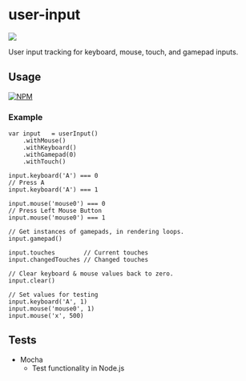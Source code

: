# user-input

![](https://travis-ci.org/apexearth/user-input.svg)

User input tracking for keyboard, mouse, touch, and gamepad inputs.

## Usage

[![NPM](https://nodei.co/npm/user-input.png)](https://nodei.co/npm/user-input/)

### Example

    var input   = userInput()
        .withMouse()
        .withKeyboard()
        .withGamepad(0)
        .withTouch()
    
    input.keyboard('A') === 0
    // Press A
    input.keyboard('A') === 1
        
    input.mouse('mouse0') === 0
    // Press Left Mouse Button
    input.mouse('mouse0') === 1

    // Get instances of gamepads, in rendering loops.
    input.gamepad()
    
    input.touches        // Current touches
    input.changedTouches // Changed touches
    
    // Clear keyboard & mouse values back to zero.
    input.clear()
    
    // Set values for testing
    input.keyboard('A', 1)
    input.mouse('mouse0', 1)
    input.mouse('x', 500)
    
## Tests

- Mocha
   - Test functionality in Node.js